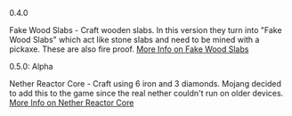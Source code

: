 0.4.0

Fake Wood Slabs - Craft wooden slabs. In this version they turn into "Fake Wood Slabs" which act like stone slabs and need to be mined with a pickaxe. These are also fire proof. [More Info on Fake Wood Slabs](https://github.com/ToxicAbsence/More-Info/blob/main/Fake%20Wood%20Slabs.md)

0.5.0: Alpha

Nether Reactor Core - Craft using 6 iron and 3 diamonds. Mojang decided to add this to the game since the real nether couldn't run on older devices.
[More Info on Nether Reactor Core](https://github.com/ToxicAbsence/More-Info/blob/main/Nether%20Reactor%20Core.md)
